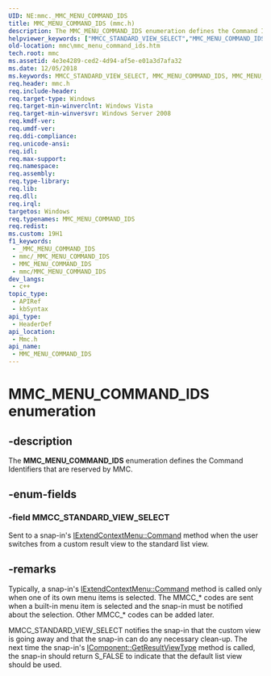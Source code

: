 ```yaml
---
UID: NE:mmc._MMC_MENU_COMMAND_IDS
title: MMC_MENU_COMMAND_IDS (mmc.h)
description: The MMC_MENU_COMMAND_IDS enumeration defines the Command Identifiers that are reserved by MMC.
helpviewer_keywords: ["MMCC_STANDARD_VIEW_SELECT","MMC_MENU_COMMAND_IDS","MMC_MENU_COMMAND_IDS enumeration [MMC]","_slate_mmc_menu_command_ids","mmc.mmc_menu_command_ids","mmc/MMCC_STANDARD_VIEW_SELECT","mmc/MMC_MENU_COMMAND_IDS"]
old-location: mmc\mmc_menu_command_ids.htm
tech.root: mmc
ms.assetid: 4e3e4289-ced2-4d94-af5e-e01a3d7afa32
ms.date: 12/05/2018
ms.keywords: MMCC_STANDARD_VIEW_SELECT, MMC_MENU_COMMAND_IDS, MMC_MENU_COMMAND_IDS enumeration [MMC], _slate_mmc_menu_command_ids, mmc.mmc_menu_command_ids, mmc/MMCC_STANDARD_VIEW_SELECT, mmc/MMC_MENU_COMMAND_IDS
req.header: mmc.h
req.include-header: 
req.target-type: Windows
req.target-min-winverclnt: Windows Vista
req.target-min-winversvr: Windows Server 2008
req.kmdf-ver: 
req.umdf-ver: 
req.ddi-compliance: 
req.unicode-ansi: 
req.idl: 
req.max-support: 
req.namespace: 
req.assembly: 
req.type-library: 
req.lib: 
req.dll: 
req.irql: 
targetos: Windows
req.typenames: MMC_MENU_COMMAND_IDS
req.redist: 
ms.custom: 19H1
f1_keywords:
 - _MMC_MENU_COMMAND_IDS
 - mmc/_MMC_MENU_COMMAND_IDS
 - MMC_MENU_COMMAND_IDS
 - mmc/MMC_MENU_COMMAND_IDS
dev_langs:
 - c++
topic_type:
 - APIRef
 - kbSyntax
api_type:
 - HeaderDef
api_location:
 - Mmc.h
api_name:
 - MMC_MENU_COMMAND_IDS
---
```


# MMC_MENU_COMMAND_IDS enumeration


## -description

The 
<b>MMC_MENU_COMMAND_IDS</b> enumeration defines the Command Identifiers that are reserved by MMC.

## -enum-fields

### -field MMCC_STANDARD_VIEW_SELECT

Sent to a snap-in's 
<a href="/windows/desktop/api/mmc/nf-mmc-iextendcontextmenu-command">IExtendContextMenu::Command</a> method when the user switches from a custom result view to the standard list view.

## -remarks

Typically, a snap-in's 
<a href="/windows/desktop/api/mmc/nf-mmc-iextendcontextmenu-command">IExtendContextMenu::Command</a> method is called only when one of its own menu items is selected. The MMCC_* codes are sent when a built-in menu item is selected and the snap-in must be notified about the selection. Other MMCC_* codes can be added later.

MMCC_STANDARD_VIEW_SELECT notifies the snap-in that the custom view is going away and that the snap-in can do any necessary clean-up. The next time the snap-in's 
<a href="/windows/desktop/api/mmc/nf-mmc-icomponent-getresultviewtype">IComponent::GetResultViewType</a> method is called, the snap-in should return S_FALSE to indicate that the default list view should be used.